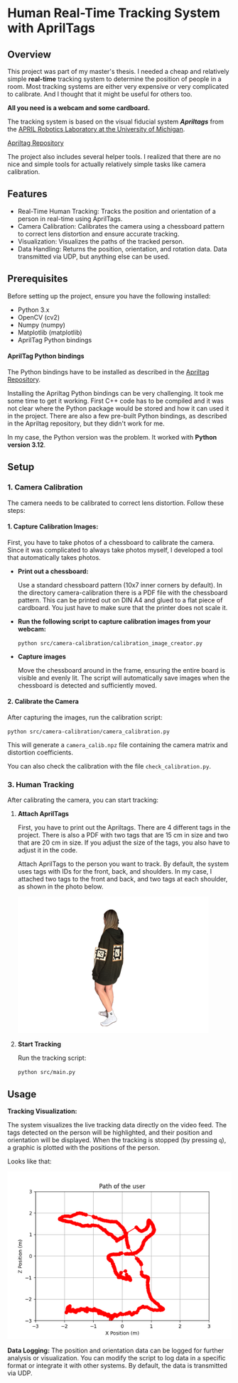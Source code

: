 # Human Real-Time Tracking System with AprilTags


## Overview

This project was part of my master's thesis.
I needed a cheap and relatively simple **real-time** tracking system to determine the position of people in a room.
Most tracking systems are either very expensive or very complicated to calibrate.
And I thought that it might be useful for others too.

**All you need is a webcam and some cardboard.**

The tracking system is based on the visual fiducial system **_Apriltags_** from the [APRIL Robotics Laboratory at the University of Michigan](https://april.eecs.umich.edu/software/apriltag).


[Apriltag Repository](https://github.com/AprilRobotics/apriltag)


The project also includes several helper tools. I realized that there are no nice and simple tools for actually relatively simple tasks like camera calibration.

## Features

- Real-Time Human Tracking: Tracks the position and orientation of a person in real-time using AprilTags.
- Camera Calibration: Calibrates the camera using a chessboard pattern to correct lens distortion and ensure accurate tracking.
- Visualization: Visualizes the paths of the tracked person.
- Data Handling: Returns the position, orientation, and rotation data. Data transmitted via UDP, but anything else can be used.

## Prerequisites

Before setting up the project, ensure you have the following installed:

- Python 3.x
- OpenCV (cv2)
- Numpy (numpy)
- Matplotlib (matplotlib)
- AprilTag Python bindings

#### AprilTag Python bindings

The Python bindings have to be installed as described in the [Apriltag Repository](https://github.com/AprilRobotics/apriltag).

Installing the Apriltag Python bindings can be very challenging. 
It took me some time to get it working.
First C++ code has to be compiled and it was not clear where the Python package would be stored and how it can used it in the project. 
There are also a few pre-built Python bindings, as described in the Apriltag repository, but they didn't work for me.

In my case, the Python version was the problem. It worked with **Python version 3.12**.

## Setup

### 1. Camera Calibration

The camera needs to be calibrated to correct lens distortion. Follow these steps:

#### 1. Capture Calibration Images:

First, you have to take photos of a chessboard to calibrate the camera.
Since it was complicated to always take photos myself, I developed a tool that automatically takes photos.

- **Print out a chessboard:**

    Use a standard chessboard pattern (10x7 inner corners by default).
In the directory camera-calibration there is a PDF file with the chessboard pattern. 
This can be printed out on DIN A4 and glued to a flat piece of cardboard.
You just have to make sure that the printer does not scale it.


- **Run the following script to capture calibration images from your webcam:**

    `python src/camera-calibration/calibration_image_creator.py`


- **Capture images**

  Move the chessboard around in the frame, ensuring the entire board is visible and evenly lit.
The script will automatically save images when the chessboard is detected and sufficiently moved.

#### 2. Calibrate the Camera

After capturing the images, run the calibration script:

`python src/camera-calibration/camera_calibration.py`

This will generate a `camera_calib.npz` file containing the camera matrix and distortion coefficients.

You can also check the calibration with the file `check_calibration.py`.

### 3. Human Tracking

After calibrating the camera, you can start tracking:

1. **Attach AprilTags**

    First, you have to print out the Apriltags. There are 4 different tags in the project. There is also a PDF with two tags that are 15 cm in size and two that are 20 cm in size. If you adjust the size of the tags, you also have to adjust it in the code.

    Attach AprilTags to the person you want to track. By default, the system uses tags with IDs for the front, back, and shoulders.
In my case, I attached two tags to the front and back, and two tags at each shoulder, as shown in the photo below.

    ![Tags](src/assets/foto-tags.png)


2. **Start Tracking**

    Run the tracking script:

    `python src/main.py`


## Usage

**Tracking Visualization:**

The system visualizes the live tracking data directly on the video feed. The tags detected on the person will be highlighted, and their position and orientation will be displayed.
When the tracking is stopped (by pressing `q`), a graphic is plotted with the positions of the person.

Looks like that:


![Plot](src/assets/path_plot.png)


**Data Logging:**
The position and orientation data can be logged for further analysis or visualization. You can modify the script to log data in a specific format or integrate it with other systems.
By default, the data is transmitted via UDP.